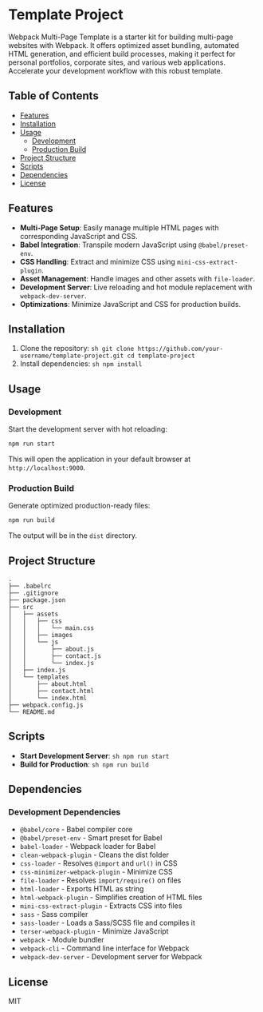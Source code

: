 # Template Project

Webpack Multi-Page Template is a starter kit for building multi-page websites with Webpack. It offers optimized asset bundling, automated HTML generation, and efficient build processes, making it perfect for personal portfolios, corporate sites, and various web applications. Accelerate your development workflow with this robust template.

## Table of Contents

- [Features](#features)
- [Installation](#installation)
- [Usage](#usage)
    - [Development](#development)
    - [Production Build](#production-build)
- [Project Structure](#project-structure)
- [Scripts](#scripts)
- [Dependencies](#dependencies)
- [License](#license)

## Features

- **Multi-Page Setup**: Easily manage multiple HTML pages with corresponding JavaScript and CSS.
- **Babel Integration**: Transpile modern JavaScript using `@babel/preset-env`.
- **CSS Handling**: Extract and minimize CSS using `mini-css-extract-plugin`.
- **Asset Management**: Handle images and other assets with `file-loader`.
- **Development Server**: Live reloading and hot module replacement with `webpack-dev-server`.
- **Optimizations**: Minimize JavaScript and CSS for production builds.

## Installation

1. Clone the repository:
        ```sh
        git clone https://github.com/your-username/template-project.git
        cd template-project
        ```
2. Install dependencies:
        ```sh
        npm install
        ```

## Usage

### Development

Start the development server with hot reloading:
```sh
npm run start
```
This will open the application in your default browser at `http://localhost:9000`.

### Production Build

Generate optimized production-ready files:
```sh
npm run build
```
The output will be in the `dist` directory.

## Project Structure

```
.
├── .babelrc
├── .gitignore
├── package.json
├── src
│   ├── assets
│   │   ├── css
│   │   │   └── main.css
│   │   ├── images
│   │   └── js
│   │       ├── about.js
│   │       ├── contact.js
│   │       └── index.js
│   ├── index.js
│   └── templates
│       ├── about.html
│       ├── contact.html
│       └── index.html
├── webpack.config.js
└── README.md
```

## Scripts

- **Start Development Server**:
        ```sh
        npm run start
        ```
- **Build for Production**:
        ```sh
        npm run build
        ```

## Dependencies

### Development Dependencies

- `@babel/core` - Babel compiler core
- `@babel/preset-env` - Smart preset for Babel
- `babel-loader` - Webpack loader for Babel
- `clean-webpack-plugin` - Cleans the dist folder
- `css-loader` - Resolves `@import` and `url()` in CSS
- `css-minimizer-webpack-plugin` - Minimize CSS
- `file-loader` - Resolves `import/require()` on files
- `html-loader` - Exports HTML as string
- `html-webpack-plugin` - Simplifies creation of HTML files
- `mini-css-extract-plugin` - Extracts CSS into files
- `sass` - Sass compiler
- `sass-loader` - Loads a Sass/SCSS file and compiles it
- `terser-webpack-plugin` - Minimize JavaScript
- `webpack` - Module bundler
- `webpack-cli` - Command line interface for Webpack
- `webpack-dev-server` - Development server for Webpack

## License

MIT